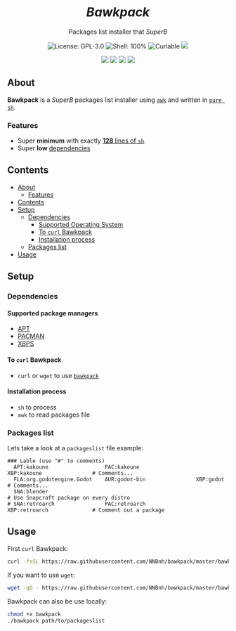 <h1 align="center"><i>Bawkpack</i></h1>
<p align="center">Packages list installer that <i>SuperB</i>
<p align="center"><img src="https://img.shields.io/github/license/NNBnh/b.sh?labelColor=073551&color=4EAA25&style=for-the-badge" alt="License: GPL-3.0"> <img src="https://img.shields.io/github/languages/top/NNBnh/b.sh?logo=gnu-bash&labelColor=073551&color=4EAA25&logoColor=FFFFFF&style=for-the-badge" alt="Shell: 100%"> <img src="https://img.shields.io/badge/curl-able-%234EAA25.svg?labelColor=073551&style=for-the-badge&logo=curl&logoColor=FFFFFF" alt="Curlable"> <img src="https://img.shields.io/github/last-commit/NNBnh/b.sh?labelColor=073551&color=4EAA25&style=for-the-badge">
<p align="center"><img src="https://img.shields.io/github/watchers/NNBnh/b.sh?labelColor=073551&color=4EAA25&style=flat-square"> <img src="https://img.shields.io/github/stars/NNBnh/b.sh?labelColor=073551&color=4EAA25&style=flat-square"> <img src="https://img.shields.io/github/forks/NNBnh/b.sh?labelColor=073551&color=4EAA25&style=flat-square"> <img src="https://img.shields.io/github/issues/NNBnh/b.sh?labelColor=073551&color=4EAA25&style=flat-square">

## About
**Bawkpack** is a *SuperB* packages list installer using [`awk`](https://www.gnu.org/software/gawk/manual/gawk.html) and written in [`pure sh`](https://github.com/dylanaraps/pure-sh-bible).

### Features
- Super **minimum** with exactly [**128** lines of `sh`](bawkpack#L128).
- Super **low** [dependencies](#dependencies)

## Contents
- [About](#about)
  - [Features](#features)
- [Contents](#contents)
- [Setup](#setup)
  - [Dependencies](#dependencies)
    - [Supported Operating System](#supported-operating-system)
    - [To `curl` Bawkpack](#to-curl-bawkpack)
    - [Installation process](#installation-process)
  - [Packages list](#Packages-list)
- [Usage](#usage)

## Setup
### Dependencies
#### Supported package managers
- [APT](https://wiki.debian.org/Apt)
- [PACMAN](https://wiki.archlinux.org/index.php/Pacman)
- [XBPS](https://docs.voidlinux.org/xbps/index.html)

#### To `curl` Bawkpack
- `curl` or `wget` to use [`bawkpack`](https://github.com/NNBnh/bawkpack)

#### Installation process
- `sh` to process
- `awk` to read packages file

### Packages list
Lets take a look at a `packageslist` file example:

```
### Lable (use "#" to comments)
  APT:kakoune                  PAC:kakoune                  XBP:kakoune                # Comments...
  FLA:org.godotengine.Godot    AUR:godot-bin                XBP:godot                  # Comments...
  SNA:blender                                                                          # Use Snapcraft package on every distro
# SNA:retroarch                PAC:retroarch                XBP:retroarch              # Comment out a package
```

## Usage
First `curl` Bawkpack:

```sh
curl -fsSL https://raw.githubusercontent.com/NNBnh/bawkpack/master/bawkpack | sh
```

If you want to use `wget`:

```sh
wget -qO - https://raw.githubusercontent.com/NNBnh/bawkpack/master/bawkpack | sh
```

Bawkpack can also be use locally:

```sh
chmod +x bawkpack
./bawkpack path/to/packageslist
```
